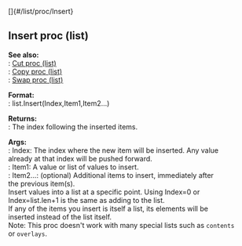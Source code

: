 []{#/list/proc/Insert}    
## Insert proc (list)    
**See also:**    
:   [Cut proc (list)](ref/list/proc/Cut)    
:   [Copy proc (list)](ref/list/proc/Copy)    
:   [Swap proc (list)](ref/list/proc/Swap)    
<!-- -->    
**Format:**    
:   list.Insert(Index,Item1,Item2\...)    
<!-- -->    
**Returns:**    
:   The index following the inserted items.    
<!-- -->    
**Args:**    
:   Index: The index where the new item will be inserted. Any value    
    already at that index will be pushed forward.    
:   Item1: A value or list of values to insert.    
:   Item2\...: (optional) Additional items to insert, immediately after    
    the previous item(s).    
Insert values into a list at a specific point. Using Index=0 or    
Index=list.len+1 is the same as adding to the list.    
If any of the items you insert is itself a list, its elements will be    
inserted instead of the list itself.    
Note: This proc doesn\'t work with many special lists such as `contents`    
or `overlays`.  